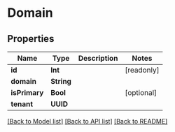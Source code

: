 # Domain

## Properties
Name | Type | Description | Notes
------------ | ------------- | ------------- | -------------
**id** | **Int** |  | [readonly] 
**domain** | **String** |  | 
**isPrimary** | **Bool** |  | [optional] 
**tenant** | **UUID** |  | 

[[Back to Model list]](../README.md#documentation-for-models) [[Back to API list]](../README.md#documentation-for-api-endpoints) [[Back to README]](../README.md)


